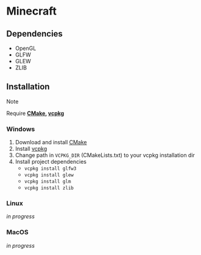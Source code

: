 # Minecraft

## Dependencies
- OpenGL
- GLFW
- GLEW
- ZLIB

## Installation
> [!NOTE]
> Require **[CMake](https://cmake.org/), [vcpkg](https://vcpkg.io/en/)**

### Windows
1. Download and install [CMake](https://cmake.org/download/)
2. Install [vcpkg](https://learn.microsoft.com/en-us/vcpkg/get_started/overview)
3. Change path in `VCPKG_DIR` (CMakeLists.txt) to your vcpkg installation dir
4. Install project dependencies
    - `vcpkg install glfw3` <br>
    - `vcpkg install glew` <br>
    - `vcpkg install glm` <br>
    - `vcpkg install zlib` <br>


### Linux
_in progress_


### MacOS
_in progress_
